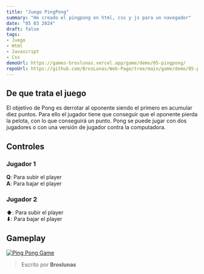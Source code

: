 ```yaml
---
title: "Juego PingPong"
summary: "He creado el pingpong en html, css y js para un navegador"
date: "05 03 2024"
draft: false
tags:
- Juego
- Html
- Javascript
- Css
demoUrl: https://games-broslunas.vercel.app/game/demo/05-pingpong/
repoUrl: https://github.com/BrosLunas/Web-Page/tree/main/game/demo/05-pingpong
---
```


## De que trata el juego
El objetivo de Pong es derrotar al oponente siendo el primero en acumular diez puntos. Para ello el jugador tiene que conseguir que el oponente pierda la pelota, con lo que conseguirá un punto. Pong se puede jugar con dos jugadores o con una versión de jugador contra la computadora.

## Controles

### Jugador 1
**Q**: Para subir el player \
**A**: Para bajar el player

### Jugador 2
**⬆**: Para subir el player \
**⬇**: Para bajar el player

## Gameplay
[![Ping Pong Game](/img/games/pingpong.png)](/video/gameplay/pingpong.mp4)

> Escrito por **Broslunas**